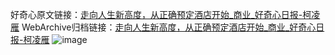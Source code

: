 好奇心原文链接：[走向人生新高度，从正确预定酒店开始_商业_好奇心日报-柯凌雁](https://www.qdaily.com/articles/7577.html)
WebArchive归档链接：[走向人生新高度，从正确预定酒店开始_商业_好奇心日报-柯凌雁](http://web.archive.org/web/20190623172451/https://www.qdaily.com/articles/7577.html)
![image](http://ww3.sinaimg.cn/large/007d5XDply1g3x0kvp3u0j30u02xph4b)